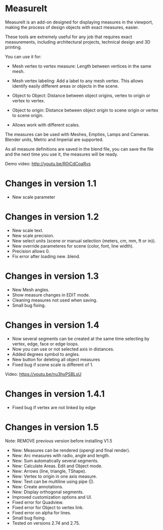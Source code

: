 MeasureIt
=================

MeasureIt is an add-on designed for displaying measures in the viewport, making the process of design objects with exact measures, easier.

These tools are extremely useful for any job that requires exact measurements, including architectural projects, technical design and 3D printing.

You can use it for:
 
- Mesh vertex to vertex measure: Length between vertices in the same mesh.

- Mesh vertex labeling: Add a label to any mesh vertex. This allows identify easily different areas or objects in the scene.

- Object to Object: Distance between object origins, vertex to origin or vertex to vertex. 

- Object to origin: Distance between object origin to scene origin or vertex to scene origin.

- Allows work with different scales.

The measures can be used with Meshes, Empties, Lamps and Cameras. Blender units, Metric and Imperial are supported.

As all measure definitions are saved in the blend file, you can save the file and the next time you use it, the measures will be ready.

Demo video: http://youtu.be/R0jCdCoaRvs

Changes in version 1.1
=============================
- New scale parameter

Changes in version 1.2
=============================
- New scale text.
- New scale precision.
- New select units (scene or manual selection (meters, cm, mm, ft or in)).
- New override parameteres for scene (color, font, line width).
- Precision allows 0.
- Fix error after loading new .blend.

Changes in version 1.3
=============================
- New Mesh angles.
- Show measure changes in EDIT mode.
- Cleaning measures not used when saving.
- Small bug fixing.


Changes in version 1.4
=============================
- Now several segments can be created at the same time selecting by vertex, edge, face or edge loops.
- Now you can use or not selected axis in distances.
- Added degrees symbol to angles.
- New button for deleting all object measures
- Fixed bug if scene scale is different of 1.

 Video: https://youtu.be/nu3hxPSBLsU

Changes in version 1.4.1
=============================
- Fixed bug if vertex are not linked by edge

Changes in version 1.5
=============================

Note: REMOVE previous version before installing V1.5

- New: Measures can be rendered (opengl and final render).
- New: Arc measures with radio, angle and length.
- New: Sum automatically several segments.
- New: Calculate Areas. Edit and Object mode.
- New: Arrows (line, triangle, TShape).
- New: Vertex to origin in one axis measure.
- New: Text can be multiline using pipe (|).
- New: Create annotations.
- New: Display orthogonal segments.
- Improved customization options and UI.
- Fixed error for Quadview.
- Fixed error for Object to vertex link.
- Fixed error on alpha for lines.
- Small bug fixing.
- Tested on versions 2.74 and 2.75.

